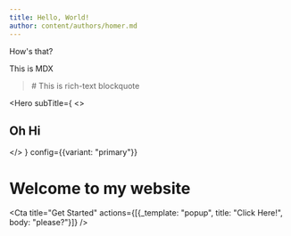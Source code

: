 ```yaml
---
title: Hello, World!
author: content/authors/homer.md
---
```

How's that?

This is MDX

<Cta title="ok"/>

<BlockQuote
  author="Homer"
  categories={["health"]}
>
  # This is rich-text blockquote
</BlockQuote>

<Hero
  subTitle={
  <>
  ## Oh Hi

  <Cta title="Get Started" />

  </>
  }
  config={{variant: "primary"}}
>
  # Welcome to my website

  <Cta
    title="Get Started"
    actions={[{_template: "popup", title: "Click Here!", body: "please?"}]}
  />
</Hero>
